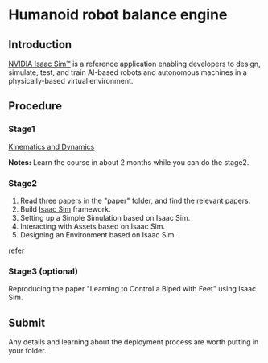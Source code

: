 # Humanoid robot balance engine

## Introduction

[NVIDIA Isaac Sim™](https://developer.nvidia.com/isaac/sim) is a reference application enabling developers to design, simulate, test, and train AI-based robots and autonomous machines in a physically-based virtual environment.

## Procedure

### Stage1

[Kinematics and Dynamics](https://www.coursera.org/learn/robotics1)

**Notes:** Learn the course in about 2 months while you can do the stage2.

### Stage2

1. Read three papers in the "paper" folder, and find the relevant papers.
2. Build [Isaac Sim](https://github.com/isaac-sim/IsaacLab) framework.
3. Setting up a Simple Simulation based on Isaac Sim.
4. Interacting with Assets based on Isaac Sim.
5. Designing an Environment based on Isaac Sim.

[refer](https://isaac-sim.github.io/IsaacLab)

### Stage3 (optional)

Reproducing the paper "Learning to Control a Biped with Feet" using Isaac Sim.

## Submit

Any details and learning about the deployment process are worth putting in your folder.
